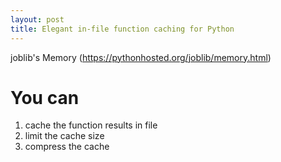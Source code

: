 ```yaml
---
layout: post
title: Elegant in-file function caching for Python
---
```

joblib's Memory (https://pythonhosted.org/joblib/memory.html)

# You can

1. cache the function results in file 
2. limit the cache size
3. compress the cache

